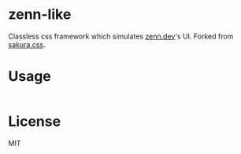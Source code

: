 # zenn-like

Classless css framework which simulates [zenn.dev][]'s UI. Forked from [sakura.css][].

# Usage

```
```

# License

MIT

[zenn.dev]: https://zenn.dev
[sakura.css]: https://github.com/oxalorg/sakura
